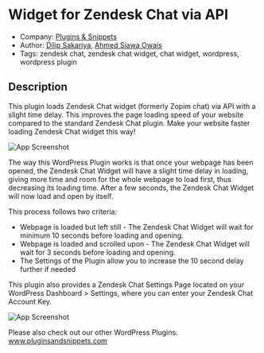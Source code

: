 
# Widget for Zendesk Chat via API






- Company: [Plugins & Snippets](https://www.pluginsandsnippets.com/)
- Author: [Dilip Sakariya](https://github.com/dilipsakariya), [Ahmed Siawa Owais](https://github.com/siawaahmed)
- Tags: zendesk chat, zendesk chat widget, chat widget, wordpress, wordpress plugin


## Description

This plugin loads Zendesk Chat widget (formerly Zopim chat) via API with a slight time delay. This improves the page loading speed of your website compared to the standard Zendesk Chat plugin. Make your website faster loading Zendesk Chat widget this way!

![App Screenshot](https://www.pluginsandsnippets.com/wp-content/uploads/2022/03/Zendesk-Chat-Widget-Time-Delay-in-Loading.gif)

The way this WordPress Plugin works is that once your webpage has been opened, the Zendesk Chat Widget will have a slight time delay in loading, giving more time and room for the whole webpage to load first, thus decreasing its loading time. After a few seconds, the Zendesk Chat Widget will now load and open by itself.

This process follows two criteria:

- Webpage is loaded but left still - The Zendesk Chat Widget will wait for minimum 10 seconds before loading and opening.
- Webpage is loaded and scrolled upon - The Zendesk Chat Widget will wait for 3 seconds before loading and opening.
- The Settings of the Plugin allow you to increase the 10 second delay further if needed


This plugin also provides a Zendesk Chat Settings Page located on your WordPress Dashboard > Settings, where you can enter your Zendesk Chat Account Key.



![App Screenshot](https://www.pluginsandsnippets.com/wp-content/uploads/2022/03/Zendesk-Chat-Settings.jpg)

Please also check out our other WordPress Plugins. <br>
www.pluginsandsnippets.com
